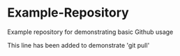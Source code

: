 # Example-Repository
Example repository for demonstrating basic Github usage

This line has been added to demonstrate 'git pull'
